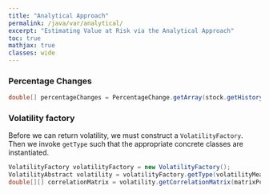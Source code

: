 ```yaml
---
title: "Analytical Approach"
permalink: /java/var/analytical/
excerpt: "Estimating Value at Risk via the Analytical Approach"
toc: true
mathjax: true
classes: wide
---
```


### Percentage Changes

```java
double[] percentageChanges = PercentageChange.getArray(stock.getHistory());
```

### Volatility factory

Before we can return volatility, we must construct a `VolatilityFactory`.
Then we invoke `getType` such that the appropriate concrete classes are instantiated.


```java
VolatilityFactory volatilityFactory = new VolatilityFactory();
VolatilityAbstract volatility = volatilityFactory.getType(volatilityMeasure);
double[][] correlationMatrix = volatility.getCorrelationMatrix(matrixPcntChanges);
```
